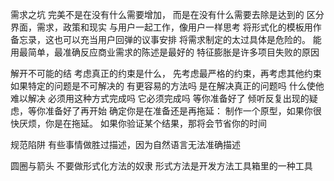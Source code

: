 需求之坑
    完美不是在没有什么需要增加， 而是在没有什么需要去除是达到的
    区分界面，需求，政策和现实
    与用户一起工作，像用户一样思考
    将形式化的模板用作备忘录，这也可以充当用户回弹的议事安排
    将需求制定的太过具体是危险的。 能用最简单，最准确反应商业需求的陈述是最好的
    特征膨胀是许多项目失败的原因

解开不可能的结
    考虑真正的约束是什么， 先考虑最严格的约束，再考虑其他约束
    如果特定的问题是不可解决的
        有更容易的方法吗
        是在解决真正的问题吗
        什么使他难以解决
        必须用这种方式完成吗
        它必须完成吗
等你准备好了
    倾听反复出现的疑虑，等你准备好了再开始
    确定你是在准备还是再拖延： 制作一个原型，如果你很快厌烦，你是在拖延。 如果你验证某个结果，那将会节省你的时间

规范陷阱
    有些事情做胜过描述，因为自然语言无法准确描述

圆圈与箭头
    不要做形式化方法的奴隶
    形式方法是开发方法工具箱里的一种工具
    
